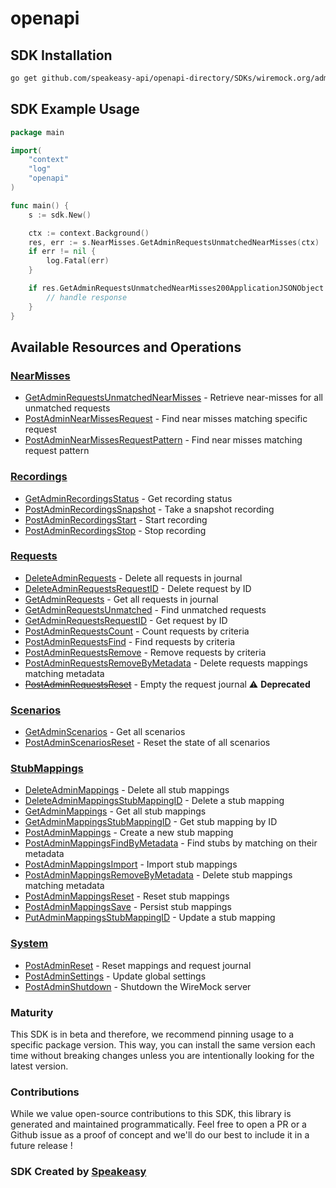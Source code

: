 # openapi

<!-- Start SDK Installation -->
## SDK Installation

```bash
go get github.com/speakeasy-api/openapi-directory/SDKs/wiremock.org/admin/2.35.0/go
```
<!-- End SDK Installation -->

## SDK Example Usage
<!-- Start SDK Example Usage -->
```go
package main

import(
	"context"
	"log"
	"openapi"
)

func main() {
    s := sdk.New()

    ctx := context.Background()
    res, err := s.NearMisses.GetAdminRequestsUnmatchedNearMisses(ctx)
    if err != nil {
        log.Fatal(err)
    }

    if res.GetAdminRequestsUnmatchedNearMisses200ApplicationJSONObject != nil {
        // handle response
    }
}
```
<!-- End SDK Example Usage -->

<!-- Start SDK Available Operations -->
## Available Resources and Operations


### [NearMisses](docs/nearmisses/README.md)

* [GetAdminRequestsUnmatchedNearMisses](docs/nearmisses/README.md#getadminrequestsunmatchednearmisses) - Retrieve near-misses for all unmatched requests
* [PostAdminNearMissesRequest](docs/nearmisses/README.md#postadminnearmissesrequest) - Find near misses matching specific request
* [PostAdminNearMissesRequestPattern](docs/nearmisses/README.md#postadminnearmissesrequestpattern) - Find near misses matching request pattern

### [Recordings](docs/recordings/README.md)

* [GetAdminRecordingsStatus](docs/recordings/README.md#getadminrecordingsstatus) - Get recording status
* [PostAdminRecordingsSnapshot](docs/recordings/README.md#postadminrecordingssnapshot) - Take a snapshot recording
* [PostAdminRecordingsStart](docs/recordings/README.md#postadminrecordingsstart) - Start recording
* [PostAdminRecordingsStop](docs/recordings/README.md#postadminrecordingsstop) - Stop recording

### [Requests](docs/requests/README.md)

* [DeleteAdminRequests](docs/requests/README.md#deleteadminrequests) - Delete all requests in journal
* [DeleteAdminRequestsRequestID](docs/requests/README.md#deleteadminrequestsrequestid) - Delete request by ID
* [GetAdminRequests](docs/requests/README.md#getadminrequests) - Get all requests in journal
* [GetAdminRequestsUnmatched](docs/requests/README.md#getadminrequestsunmatched) - Find unmatched requests
* [GetAdminRequestsRequestID](docs/requests/README.md#getadminrequestsrequestid) - Get request by ID
* [PostAdminRequestsCount](docs/requests/README.md#postadminrequestscount) - Count requests by criteria
* [PostAdminRequestsFind](docs/requests/README.md#postadminrequestsfind) - Find requests by criteria
* [PostAdminRequestsRemove](docs/requests/README.md#postadminrequestsremove) - Remove requests by criteria
* [PostAdminRequestsRemoveByMetadata](docs/requests/README.md#postadminrequestsremovebymetadata) - Delete requests mappings matching metadata
* [~~PostAdminRequestsReset~~](docs/requests/README.md#postadminrequestsreset) - Empty the request journal :warning: **Deprecated**

### [Scenarios](docs/scenarios/README.md)

* [GetAdminScenarios](docs/scenarios/README.md#getadminscenarios) - Get all scenarios
* [PostAdminScenariosReset](docs/scenarios/README.md#postadminscenariosreset) - Reset the state of all scenarios

### [StubMappings](docs/stubmappings/README.md)

* [DeleteAdminMappings](docs/stubmappings/README.md#deleteadminmappings) - Delete all stub mappings
* [DeleteAdminMappingsStubMappingID](docs/stubmappings/README.md#deleteadminmappingsstubmappingid) - Delete a stub mapping
* [GetAdminMappings](docs/stubmappings/README.md#getadminmappings) - Get all stub mappings
* [GetAdminMappingsStubMappingID](docs/stubmappings/README.md#getadminmappingsstubmappingid) - Get stub mapping by ID
* [PostAdminMappings](docs/stubmappings/README.md#postadminmappings) - Create a new stub mapping
* [PostAdminMappingsFindByMetadata](docs/stubmappings/README.md#postadminmappingsfindbymetadata) - Find stubs by matching on their metadata
* [PostAdminMappingsImport](docs/stubmappings/README.md#postadminmappingsimport) - Import stub mappings
* [PostAdminMappingsRemoveByMetadata](docs/stubmappings/README.md#postadminmappingsremovebymetadata) - Delete stub mappings matching metadata
* [PostAdminMappingsReset](docs/stubmappings/README.md#postadminmappingsreset) - Reset stub mappings
* [PostAdminMappingsSave](docs/stubmappings/README.md#postadminmappingssave) - Persist stub mappings
* [PutAdminMappingsStubMappingID](docs/stubmappings/README.md#putadminmappingsstubmappingid) - Update a stub mapping

### [System](docs/system/README.md)

* [PostAdminReset](docs/system/README.md#postadminreset) - Reset mappings and request journal
* [PostAdminSettings](docs/system/README.md#postadminsettings) - Update global settings
* [PostAdminShutdown](docs/system/README.md#postadminshutdown) - Shutdown the WireMock server
<!-- End SDK Available Operations -->

### Maturity

This SDK is in beta and therefore, we recommend pinning usage to a specific package version.
This way, you can install the same version each time without breaking changes unless you are intentionally
looking for the latest version.

### Contributions

While we value open-source contributions to this SDK, this library is generated and maintained programmatically.
Feel free to open a PR or a Github issue as a proof of concept and we'll do our best to include it in a future release !

### SDK Created by [Speakeasy](https://docs.speakeasyapi.dev/docs/using-speakeasy/client-sdks)
